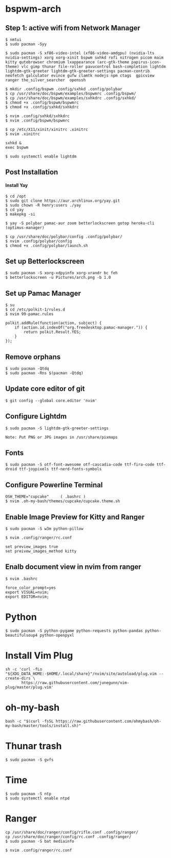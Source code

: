 # bspwm-arch
## Step 1: active wifi from Network Manager
```
$ nmtui
$ sudo pacman -Syy
```

```
$ sudo pacman -S xf86-video-intel (xf86-video-amdgpu) (nvidia-lts nvidia-settings) xorg xorg-xinit bspwm sxhkd rofi nitrogen picom maim kitty qutebrowser chromium lxappearance (arc-gtk-theme papirus-icon-theme) vlc gimp thunar file-roller pavucontrol bash-completion lightdm lightdm-gtk-greeter lightdm-gtk-greeter-settings pacman-contrib neofetch galculator evince gufw clamtk nodejs npm ctags  gpicview ranger the_silver_searcher  openssh

```
 
```
$ mkdir .config/bspwm .config/sxhkd .config/polybar
$ cp /usr/share/doc/bspwm/examples/bspwmrc .config/bspwm/
$ cp /usr/share/doc/bspwm/examples/sxhkdrc .config/sxhkd/
$ chmod +x .config/bspwm/bspwmrc
$ chmod +x .config/sxhkd/sxhkdrc

$ nvim .config/sxhkd/sxhkdrc
$ nvim .config/bspwm/bspwmrc

```
```
$ cp /etc/X11/xinit/xinitrc .xinitrc
$ nvim .xinitrc

sxhkd &
exec bspwm
```
```
$ sudo systemctl enable lightdm
```

## Post Installation

#### Install Yay
```
$ cd /opt
$ sudo git clone https://aur.archlinux.org/yay.git
$ sudo chown -R henry:users ./yay
$ cd yay
$ makepkg -si
```

```
$ yay -S polybar pamac-aur zoom betterlockscreen gotop heroku-cli (optimus-manager)
```

```
$ cp /usr/share/doc/polybar/config .config/polybar/ 
$ nvim .config/polybar/config
$ chmod +x .config/polybar/launch.sh
```

## Set up Betterlockscreen
```
$ sudo pacman -S xorg-xdpyinfo xorg-xrandr bc feh
$ betterlockscreen -u Pictures/arch.png -b 1.0
```

## Set up Pamac Manager
```
$ su
$ cd /etc/polkit-1/rules.d
$ nvim 99-pamac.rules

polkit.addRule(function(action, subject) {
	if (action.id.indexOf("org.freedesktop.pamac-manager.")) {
		return polkit.Result.YES;
	}
});
```

## Remove orphans
```
$ sudo pacman -Qtdq
$ sudo pacman -Rns $(pacman -Qtdq)
```

## Update core editor of git
```
$ git config --global core.editor 'nvim'
```

## Configure Lightdm
```
$ sudo pacman -S lightdm-gtk-greeter-settings

Note: Put PNG or JPG images in /usr/share/pixmaps
```

## Fonts
```
$ sudo pacman -S otf-font-awesome otf-cascadia-code ttf-fira-code ttf-droid ttf-joypixels ttf-nerd-fonts-symbols
```

## Configure Powerline Terminal
```
OSH_THEME="cupcake" 	( .bashrc )
$ nvim .oh-my-bash/themes/cupcake/cupcake.theme.sh
```

## Enable Image Preview for Kitty and Ranger
```
$ sudo pacman -S w3m python-pillow
```
```
$ nvim .config/ranger/rc.conf

set preview_images true
set preivew_images_method kitty

```

## Enalb document view in nvim from ranger
```
$ nvim .bashrc

force_color_prompt=yes
export VISUAL=nvim;
export EDITOR=nvim;
```

# Python
```
$ sudo pacman -S python-pygame python-requests python-pandas python-beautifulsoup4 python-openpyxl
```

# Install Vim Plug
```
sh -c 'curl -fLo "${XDG_DATA_HOME:-$HOME/.local/share}"/nvim/site/autoload/plug.vim --create-dirs \
       https://raw.githubusercontent.com/junegunn/vim-plug/master/plug.vim'
```

# oh-my-bash
```
bash -c "$(curl -fsSL https://raw.githubusercontent.com/ohmybash/oh-my-bash/master/tools/install.sh)"
```

# Thunar trash
```
$ sudo pacman -S gvfs
```

# Time 
```
$ sudo pacman -S ntp
$ sudo systemctl enable ntpd
```

# Ranger
```
cp /usr/share/doc/ranger/config/rifle.conf .config/ranger/
cp /usr/share/doc/ranger/config/rc.conf .config/ranger/
$ sudo pacman -S bat mediainfo 

$ nvim .config/ranger/rc.conf
```
